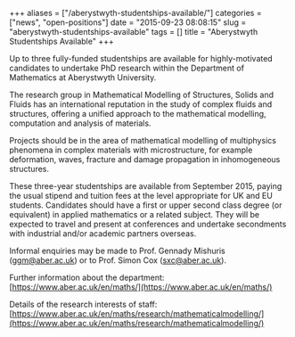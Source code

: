 +++
aliases = ["/aberystwyth-studentships-available/"]
categories = ["news", "open-positions"]
date = "2015-09-23 08:08:15"
slug = "aberystwyth-studentships-available"
tags = []
title = "Aberystwyth Studentships Available"
+++

Up to three fully-funded studentships are available for highly-motivated
candidates to undertake PhD research within the Department of
Mathematics at Aberystwyth University.

The research group in Mathematical Modelling of Structures, Solids and
Fluids has an international reputation in the study of complex fluids
and structures, offering a unified approach to the mathematical
modelling, computation and analysis of materials.

Projects should be in the area of mathematical modelling of multiphysics
phenomena in complex materials with microstructure, for example
deformation, waves, fracture and damage propagation in inhomogeneous
structures.

These three-year studentships are available from September 2015, paying
the usual stipend and tuition fees at the level appropriate for UK and
EU students. Candidates should have a first or upper second class degree
(or equivalent) in applied mathematics or a related subject. They will
be expected to travel and present at conferences and undertake
secondments with industrial and/or academic partners overseas.

Informal enquiries may be made to Prof. Gennady Mishuris
([ggm@aber.ac.uk](mailto:ggm@aber.ac.uk)) or to Prof. Simon Cox ([sxc@aber.ac.uk](mailto:sxc@aber.ac.uk)).

Further information about the department:
[https://www.aber.ac.uk/en/maths/](https://www.aber.ac.uk/en/maths/)

Details of the research interests of staff:
[https://www.aber.ac.uk/en/maths/research/mathematicalmodelling/](https://www.aber.ac.uk/en/maths/research/mathematicalmodelling/)
